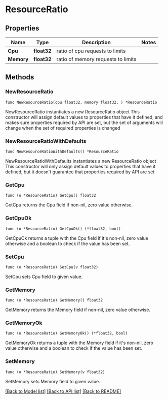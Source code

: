# ResourceRatio

## Properties

Name | Type | Description | Notes
------------ | ------------- | ------------- | -------------
**Cpu** | **float32** | ratio of cpu requests to limits | 
**Memory** | **float32** | ratio of memory requests to limits | 

## Methods

### NewResourceRatio

`func NewResourceRatio(cpu float32, memory float32, ) *ResourceRatio`

NewResourceRatio instantiates a new ResourceRatio object
This constructor will assign default values to properties that have it defined,
and makes sure properties required by API are set, but the set of arguments
will change when the set of required properties is changed

### NewResourceRatioWithDefaults

`func NewResourceRatioWithDefaults() *ResourceRatio`

NewResourceRatioWithDefaults instantiates a new ResourceRatio object
This constructor will only assign default values to properties that have it defined,
but it doesn't guarantee that properties required by API are set

### GetCpu

`func (o *ResourceRatio) GetCpu() float32`

GetCpu returns the Cpu field if non-nil, zero value otherwise.

### GetCpuOk

`func (o *ResourceRatio) GetCpuOk() (*float32, bool)`

GetCpuOk returns a tuple with the Cpu field if it's non-nil, zero value otherwise
and a boolean to check if the value has been set.

### SetCpu

`func (o *ResourceRatio) SetCpu(v float32)`

SetCpu sets Cpu field to given value.


### GetMemory

`func (o *ResourceRatio) GetMemory() float32`

GetMemory returns the Memory field if non-nil, zero value otherwise.

### GetMemoryOk

`func (o *ResourceRatio) GetMemoryOk() (*float32, bool)`

GetMemoryOk returns a tuple with the Memory field if it's non-nil, zero value otherwise
and a boolean to check if the value has been set.

### SetMemory

`func (o *ResourceRatio) SetMemory(v float32)`

SetMemory sets Memory field to given value.



[[Back to Model list]](../README.md#documentation-for-models) [[Back to API list]](../README.md#documentation-for-api-endpoints) [[Back to README]](../README.md)



